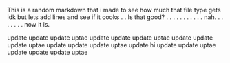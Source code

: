 This is a random markdown
that i made
to see how much that file type gets
idk
but lets add lines
and see if it cooks
.
.
Is that good?
.
.
.
.
.
.
.
.
.
.
.
nah.
.
.
.
.
.
.
.
now it is.

update
update
update
uptae
update
update
update
uptae
update
update
update
uptae
update
update
update
uptae
update hi
update
update
uptae
update
update
update
uptae
